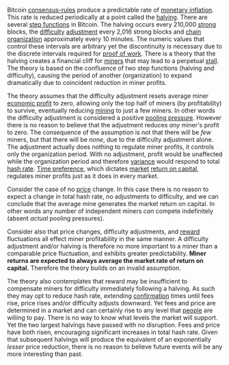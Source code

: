 Bitcoin [consensus-rules](Glossary#consensus-rules) produce a predictable rate of [monetary inflation](Glossary#inflation). This rate is reduced periodically at a point called the [halving](Glossary#halving). There are several [step functions](https://en.wikipedia.org/wiki/Step_function) in Bitcoin. The halving occurs every 210,000 [strong](Glossary#strong) blocks, the [difficulty](Glossary#difficulty) [adjustment](Glossary#adjustment) every 2,016 strong blocks and [chain](Glossary#chain) [organization](Glossary#organization) approximately every 10 minutes. The numeric values that control these intervals are arbitrary yet the discontinuity is necessary due to the discrete intervals required for [proof of work](Glossary#proof). There is a theory that the halving creates a financial cliff for [miners](Glossary#miner) that may lead to a perpetual [stall](Glossary#stall). The theory is based on the confluence of two step functions (halving and difficulty), causing the period of another (organization) to expand dramatically due to coincident reduction in miner profits.

The theory assumes that the difficulty adjustment resets average miner [economic profit](http://www.investopedia.com/terms/e/economicprofit.asp) to zero, allowing only the top half of miners (by profitability) to survive, eventually reducing [mining](Glossary#mine) to just a few miners. In other words the difficulty adjustment is considered a positive [pooling pressure](Pooling-Pressure-Risk). However there is no reason to believe that the adjustment reduces *any* miner's profit to zero. The consequence of the assumption is not that there will be *few* miners, but that there will be *none*, due to the difficulty adjustment alone. The adjustment actually does nothing to regulate miner profits, it controls only the organization period. With no adjustment, profit would be unaffected while the organization period and therefore [variance](Glossary#variance) would respond to total [hash rate](Glossary#hash-rate). [Time preference](https://en.wikipedia.org/wiki/Time_preference), which dictates [market](Glossary#market) [return on capital](Glossary#interest), regulates miner profits just as it does in every market.

Consider the case of no [price](Glossary#price) change. In this case there is no reason to expect a change in total hash rate, no adjustments to difficulty, and we can conclude that the average mine generates the market return on capital. In other words any number of independent miners *can* compete indefinitely (absent *actual* pooling pressures).

Consider also that price changes, difficulty adjustments, and [reward](Glossary#reward) fluctuations all effect miner profitability in the same manner. A difficulty adjustment and/or halving is therefore no more important to a miner than a comparable price fluctuation, and exhibits greater predictability. **Miner returns are expected to always average the market rate of return on capital.** Therefore the theory builds on an invalid assumption.

The theory also contemplates that reward may be insufficient to compensate miners for difficulty immediately following a halving. As such they may opt to reduce hash rate, extending [confirmation](Glossary#confirmation) times until fees rise, price rises and/or difficulty adjusts downward. Yet fees and price are determined in a market and can certainly rise to any level that [people](Glossary#person) are willing to pay. There is no way to know what levels the market will support. Yet the two largest halvings have passed with no disruption. Fees and price have both risen, encouraging significant increases in total hash rate. Given that subsequent halvings will produce the equivalent of an exponentially *lesser* price reduction, there is no reason to believe future events will be any more interesting than past.
